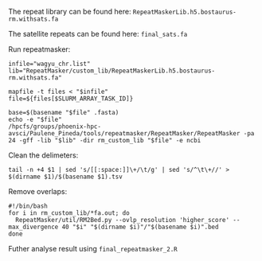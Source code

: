 The repeat library can be found here: `RepeatMaskerLib.h5.bostaurus-rm.withsats.fa`

The satellite repeats can be found here: `final_sats.fa`

Run repeatmasker:

    infile="wagyu_chr.list"
    lib="RepeatMasker/custom_lib/RepeatMaskerLib.h5.bostaurus-rm.withsats.fa"
    
    mapfile -t files < "$infile"
    file=${files[$SLURM_ARRAY_TASK_ID]}
    
    base=$(basename "$file" .fasta)
    echo -e "$file"
    /hpcfs/groups/phoenix-hpc-avsci/Paulene_Pineda/tools/repeatmasker/RepeatMasker/RepeatMasker -pa 24 -gff -lib "$lib" -dir rm_custom_lib "$file" -e ncbi

Clean the delimeters:

    tail -n +4 $1 | sed 's/[[:space:]]\+/\t/g' | sed 's/^\t\+//' > $(dirname $1)/$(basename $1).tsv

Remove overlaps:

    #!/bin/bash
    for i in rm_custom_lib/*fa.out; do
      RepeatMasker/util/RM2Bed.py --ovlp_resolution 'higher_score' --max_divergence 40 "$i" "$(dirname $i)"/"$(basename $i)".bed
    done

Futher analyse result using `final_repeatmasker_2.R`
